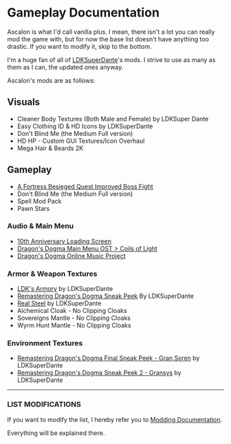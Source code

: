 
# Gameplay Documentation

Ascalon is what I'd call vanilla plus. I mean, there isn't a lot you can really mod the game with, but for now the base list doesn't have anything too drastic. If you want to modify it, skip to the bottom.

I'm a huge fan of all of [LDKSuperDante](https://www.nexusmods.com/dragonsdogma/users/23347084)'s mods. I strive to use as many as them as I can, the updated ones anyway. 

Ascalon's mods are as follows:

## Visuals

- Cleaner Body Textures (Both Male and Female) by LDKSuper Dante
- Easy Clothing ID & HD Icons by LDKSuperDante
- Don't Blind Me (the Medium Full version)
- HD HP - Custom GUI Textures/Icon Overhaul
- Mega Hair & Beards 2K

## Gameplay

- [A Fortress Besieged Quest Improved Boss Fight](https://www.nexusmods.com/dragonsdogma/mods/683)
- Don't Blind Me (the Medium Full version)
- Spell Mod Pack
- Pawn Stars

### Audio & Main Menu

- [10th Anniversary Loading Screen](https://www.nexusmods.com/dragonsdogma/mods/719)
- [Dragon's Dogma Main Menu OST > Coils of Light](https://www.nexusmods.com/dragonsdogma/mods/94)
- [Dragon's Dogma Online Music Project](https://www.nexusmods.com/dragonsdogma/mods/733)

### Armor & Weapon Textures

- [LDK's Armory](https://www.nexusmods.com/dragonsdogma/mods/721) by LDKSuperDante
- [Remastering Dragon's Dogma Sneak Peek](https://www.nexusmods.com/dragonsdogma/mods/479?tab=description) By LDKSuperDante
- [Real Steel](https://www.nexusmods.com/dragonsdogma/mods/494) by LDKSuperDante
- Alchemical Cloak - No Clipping Cloaks
- Sovereigns Mantle - No Clipping Cloaks
- Wyrm Hunt Mantle - No Clipping Cloaks

### Environment Textures

- [Remastering Dragon's Dogma Final Sneak Peek - Gran Soren](https://www.nexusmods.com/dragonsdogma/mods/492?tab=description) by LDKSuperDante
- [Remastering Dragon's Dogma Sneak Peek 2 - Gransys](https://www.nexusmods.com/dragonsdogma/mods/489?tab=description) by LDKSuperDante

---

### LIST MODIFICATIONS

If you want to modify the list, I hereby refer you to [Modding Documentation](https://github.com/Maelstrom8/Ascalon/blob/main/Modding%20Documentation.md). 

Everything will be explained there.